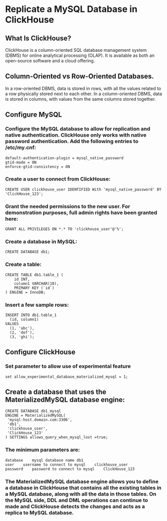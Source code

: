# Replicate a MySQL Database in ClickHouse
## What Is ClickHouse?
ClickHouse is a column-oriented SQL database management system (DBMS) for online analytical processing (OLAP). It is available as both an open-source software and a cloud offering.

## Column-Oriented vs Row-Oriented Databases.
In a row-oriented DBMS, data is stored in rows, with all the values related to a row physically stored next to each other.
In a column-oriented DBMS, data is stored in columns, with values from the same columns stored together.

## Configure MySQL

### Configure the MySQL database to allow for replication and native authentication. ClickHouse only works with native password authentication. Add the following entries to /etc/my.cnf:
```
default-authentication-plugin = mysql_native_password
gtid-mode = ON
enforce-gtid-consistency = ON
```
### Create a user to connect from ClickHouse:
```
CREATE USER clickhouse_user IDENTIFIED With 'mysql_native_password' BY 'ClickHouse_123';
```
### Grant the needed permissions to the new user. For demonstration purposes, full admin rights have been granted here:
```
GRANT ALL PRIVILEGES ON *.* TO 'clickhouse_user'@'%';
```
### Create a database in MySQL:
```
CREATE DATABASE db1;
```

### Create a table:
```
CREATE TABLE db1.table_1 (
    id INT,
    column1 VARCHAR(10),
    PRIMARY KEY (`id`)
) ENGINE = InnoDB;
```
### Insert a few sample rows:

```
INSERT INTO db1.table_1
  (id, column1)
VALUES
  (1, 'abc'),
  (2, 'def'),
  (3, 'ghi');
```
## Configure ClickHouse
### Set parameter to allow use of experimental feature
```
set allow_experimental_database_materialized_mysql = 1;
```
## Create a database that uses the MaterializedMySQL database engine:
 ```
CREATE DATABASE db1_mysql
ENGINE = MaterializedMySQL(
  'mysql-host.domain.com:3306',
  'db1',
  'clickhouse_user',
  'ClickHouse_123'
) SETTINGS allows_query_when_mysql_lost =true;
```

### The minimum parameters are:

```host:port	hostname or IP and port	mysql-host.domain.com
database	mysql database name	db1
user	username to connect to mysql	clickhouse_user
password	password to connect to mysql	ClickHouse_123
```
### The MaterializedMySQL database engine allows you to define a database in ClickHouse that contains all the existing tables in a MySQL database, along with all the data in those tables. On the MySQL side, DDL and DML operations can continue to made and ClickHouse detects the changes and acts as a replica to MySQL database.
